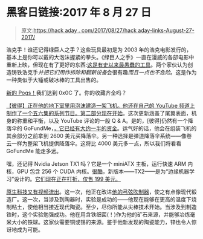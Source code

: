 # 黑客日链接:2017 年 8 月 27 日

> 原文:[https://hack aday . com/2017/08/27/hack aday-links-August-27-2017/](https://hackaday.com/2017/08/27/hackaday-links-august-27-2017/)

浩克手！谁还记得绿巨人之手？这些玩具最初是为 2003 年的浩克电影发行的，基本上是你可以戴的大泡沫握紧的拳头。《绿巨人之手》一直在漫威的各部电影中重新上映，但现在有了更好的东西:[这是有史以来最愚蠢的工具](https://www.kickstarter.com/projects/168247561/demofist)。两个家伙认为创造铸铁浩克手*并把它们用作拆除和翻新设备*会很有趣*而且一点也不危险*。这是作为一种类似于大锤或破冰棒的工具出售的。

[新的 Pogs！](https://twitter.com/pdp7/status/901247554482040832)我们达到 0x0C 了。你的收藏齐全吗？

[【彼得】正在他的地下室里用泡沫建造一架飞机。他还在自己的 YouTube 频道上制作了一个五六集的系列节目。](http://hackaday.com/2017/08/14/building-an-ultralight-out-of-foam-in-a-basement/)[第二部分现在开始](https://www.youtube.com/watch?v=0V7z4uAeVdc)。这次更新涵盖了尾翼表面，机身的称重和平衡，以及 YouTube 评论的一般 Q & A。是的，[彼得]仍然有一个降落伞的 GoFundMe，[，它已经有大约一半的资金](https://www.gofundme.com/parachute-for-the-diy-ultralight/)。运气好的话，他会在组装飞机的其余部分之前拿到 2600 美元买降落伞。另一种选择是弹道降落伞系统——像卷云一样为整架飞机提供降落伞。这将比 4000 美元多一点，所以我们将看看 GoFundMe 能走多远。

嘿，还记得 Nvidia Jetson TX1 吗？它是一个 miniATX 主板，运行快速 ARM 内核，GPU 包含 256 个 CUDA 内核。[很酷](http://hackaday.com/2015/11/24/the-nvidia-jetson-tx1-its-not-for-everybody-but-it-is-very-cool/)，新版本——TX2——是为“边缘机器学习”设计的。[它们现在正在打折，仅售 199 美元。](https://www.nvidia.com/object/JetsonTX1DeveloperKitSE.html)

[原生科技又有视频流出](https://www.youtube.com/watch?v=c2ExwOAjLNw)。这一次，他正在改进[他的弓弦吹制器](https://www.youtube.com/watch?v=VVV4xeWBIxE)，使之有点像现代锻造厂。这一次，当涉及到陶器时，实验是成功的——他现在能够在更高的温度下烧制粘土，使他相当接近现代陶瓷。至少，尽你所能从尖棒技术开始。当涉及到制造铁时，这个实验勉强成功。他在用含铁细菌(！)作为他的矿石来源，并能够冶炼毫米大小的铁球。这家伙需要铜或锡的来源。鉴于他新发现的陶瓷能力，锌也令人惊讶地成为可能。